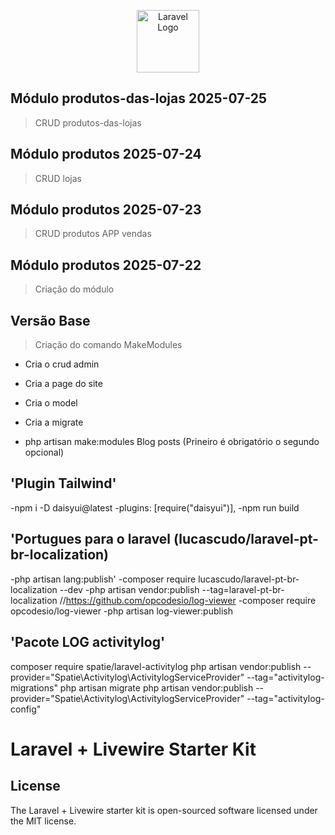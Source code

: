 <p align="center"><a href="https://github.com/osvaldolaini" target="_blank"><img src="https://avatars.githubusercontent.com/u/75580327?v=4" width="100" alt="Laravel Logo"></a></p>

## Módulo produtos-das-lojas 2025-07-25

> CRUD produtos-das-lojas

## Módulo produtos 2025-07-24

> CRUD lojas

## Módulo produtos 2025-07-23

> CRUD produtos
> APP vendas

## Módulo produtos 2025-07-22

> Criação do módulo

## Versão Base

> Criação do comando MakeModules

-   Cria o crud admin
-   Cria a page do site
-   Cria o model
-   Cria a migrate

-   php artisan make:modules Blog posts (Prineiro é obrigatório o segundo opcional)

## 'Plugin Tailwind'

-npm i -D daisyui@latest
-plugins: [require("daisyui")],
-npm run build

## 'Portugues para o laravel (lucascudo/laravel-pt-br-localization)

-php artisan lang:publish'
-composer require lucascudo/laravel-pt-br-localization --dev
-php artisan vendor:publish --tag=laravel-pt-br-localization
//https://github.com/opcodesio/log-viewer
-composer require opcodesio/log-viewer
-php artisan log-viewer:publish

## 'Pacote LOG activitylog'

composer require spatie/laravel-activitylog
php artisan vendor:publish --provider="Spatie\Activitylog\ActivitylogServiceProvider" --tag="activitylog-migrations"
php artisan migrate
php artisan vendor:publish --provider="Spatie\Activitylog\ActivitylogServiceProvider" --tag="activitylog-config"

# Laravel + Livewire Starter Kit

## License

The Laravel + Livewire starter kit is open-sourced software licensed under the MIT license.
